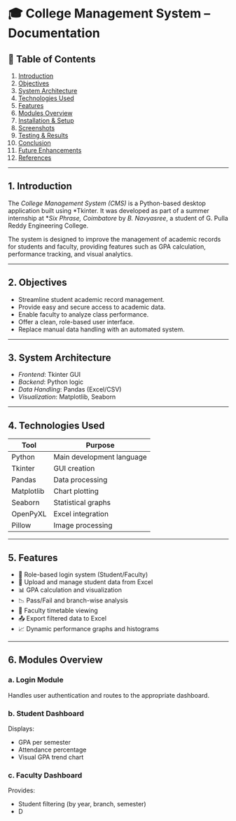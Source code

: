 # 🎓 College Management System – Documentation

## 📝 Table of Contents

1. [Introduction](#1-introduction)  
2. [Objectives](#2-objectives)  
3. [System Architecture](#3-system-architecture)  
4. [Technologies Used](#4-technologies-used)  
5. [Features](#5-features)  
6. [Modules Overview](#6-modules-overview)  
7. [Installation & Setup](#7-installation--setup)  
8. [Screenshots](#8-screenshots)  
9. [Testing & Results](#9-testing--results)  
10. [Conclusion](#10-conclusion)  
11. [Future Enhancements](#11-future-enhancements)  
12. [References](#12-references)

---

## 1. Introduction

The *College Management System (CMS)* is a Python-based desktop application built using *Tkinter. It was developed as part of a summer internship at **Six Phrase, Coimbatore* by *B. Navyasree*, a student of G. Pulla Reddy Engineering College.

The system is designed to improve the management of academic records for students and faculty, providing features such as GPA calculation, performance tracking, and visual analytics.

---

## 2. Objectives

- Streamline student academic record management.
- Provide easy and secure access to academic data.
- Enable faculty to analyze class performance.
- Offer a clean, role-based user interface.
- Replace manual data handling with an automated system.

---

## 3. System Architecture

- *Frontend*: Tkinter GUI
- *Backend*: Python logic
- *Data Handling*: Pandas (Excel/CSV)
- *Visualization*: Matplotlib, Seaborn

---

## 4. Technologies Used

| Tool        | Purpose                        |
|-------------|--------------------------------|
| Python      | Main development language      |
| Tkinter     | GUI creation                   |
| Pandas      | Data processing                |
| Matplotlib  | Chart plotting                 |
| Seaborn     | Statistical graphs             |
| OpenPyXL    | Excel integration              |
| Pillow      | Image processing               |

---

## 5. Features

- 🔐 Role-based login system (Student/Faculty)
- 📁 Upload and manage student data from Excel
- 📊 GPA calculation and visualization
- 📉 Pass/Fail and branch-wise analysis
- 📆 Faculty timetable viewing
- 📤 Export filtered data to Excel
- 📈 Dynamic performance graphs and histograms

---

## 6. Modules Overview

### a. Login Module
Handles user authentication and routes to the appropriate dashboard.

### b. Student Dashboard
Displays:
- GPA per semester
- Attendance percentage
- Visual GPA trend chart

### c. Faculty Dashboard
Provides:
- Student filtering (by year, branch, semester)
- D
